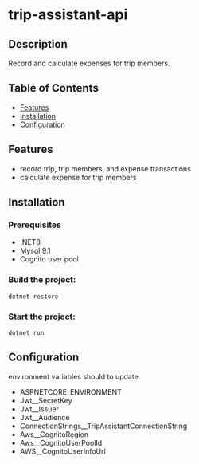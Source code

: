# trip-assistant-api

## Description

Record and calculate expenses for trip members.

## Table of Contents

- [Features](#features)
- [Installation](#installation)
- [Configuration](#configuration)


## Features
- record trip, trip members, and expense transactions
- calculate expense for trip members


## Installation

### Prerequisites

- .NET8
- Mysql 9.1
- Cognito user pool

### Build the project:

```
dotnet restore
```

### Start the project:

```
dotnet run
```


## Configuration
environment variables should to update.
- ASPNETCORE_ENVIRONMENT
- Jwt__SecretKey 
- Jwt__Issuer 
- Jwt__Audience 
- ConnectionStrings__TripAssistantConnectionString
- Aws__CognitoRegion
- Aws__CognitoUserPoolId
- AWS__CognitoUserInfoUrl

